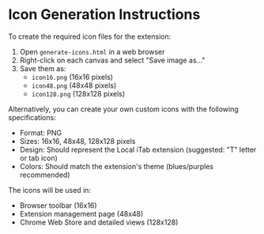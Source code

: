 # Icon Generation Instructions

To create the required icon files for the extension:

1. Open `generate-icons.html` in a web browser
2. Right-click on each canvas and select "Save image as..."
3. Save them as:
   - `icon16.png` (16x16 pixels)
   - `icon48.png` (48x48 pixels) 
   - `icon128.png` (128x128 pixels)

Alternatively, you can create your own custom icons with the following specifications:
- Format: PNG
- Sizes: 16x16, 48x48, 128x128 pixels
- Design: Should represent the Local iTab extension (suggested: "T" letter or tab icon)
- Colors: Should match the extension's theme (blues/purples recommended)

The icons will be used in:
- Browser toolbar (16x16)
- Extension management page (48x48)
- Chrome Web Store and detailed views (128x128)